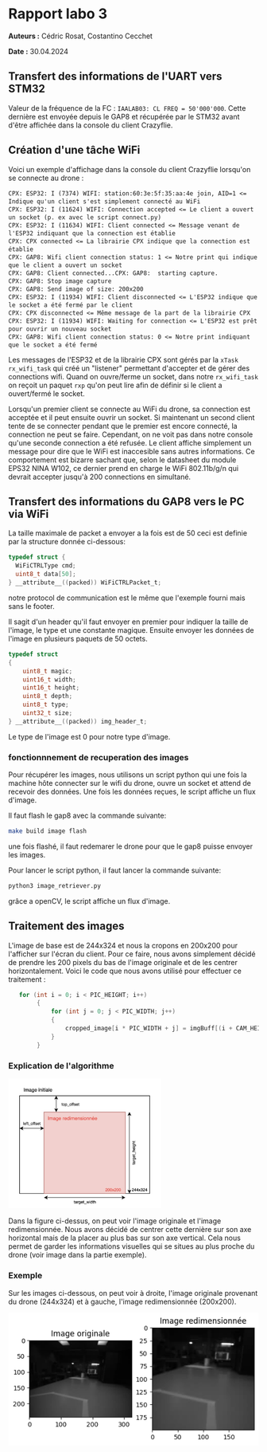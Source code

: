 # Rapport labo 3

**Auteurs :** Cédric Rosat, Costantino Cecchet

**Date :** 30.04.2024

## Transfert des informations de l'UART vers STM32

Valeur de la fréquence de la FC : `IAALAB03: CL FREQ = 50'000'000`. Cette dernière est envoyée depuis le GAP8 et récupérée par le STM32 avant d'être affichée dans la console du client Crazyflie.

## Création d'une tâche WiFi

Voici un exemple d'affichage dans la console du client Crazyflie lorsqu'on se connecte au drone :

```
CPX: ESP32: I (7374) WIFI: station:60:3e:5f:35:aa:4e join, AID=1 <= Indique qu'un client s'est simplement connecté au WiFi 
CPX: ESP32: I (11624) WIFI: Connection accepted <= Le client a ouvert un socket (p. ex avec le script connect.py)
CPX: ESP32: I (11634) WIFI: Client connected <= Message venant de l'ESP32 indiquant que la connection est établie
CPX: CPX connected <= La librairie CPX indique que la connection est établie
CPX: GAP8: Wifi client connection status: 1 <= Notre print qui indique que le client a ouvert un socket
CPX: GAP8: Client connected...CPX: GAP8:  starting capture.
CPX: GAP8: Stop image capture
CPX: GAP8: Send image of size: 200x200
CPX: ESP32: I (11934) WIFI: Client disconnected <= L'ESP32 indique que le socket a été fermé par le client
CPX: CPX disconnected <= Même message de la part de la librairie CPX
CPX: ESP32: I (11934) WIFI: Waiting for connection <= L'ESP32 est prêt pour ouvrir un nouveau socket
CPX: GAP8: Wifi client connection status: 0 <= Notre print indiquant que le socket a été fermé
```

Les messages de l'ESP32 et de la librairie CPX sont gérés par la `xTask` `rx_wifi_task` qui créé un "listener" permettant d'accepter et de gérer des connections wifi. Quand on ouvre/ferme un socket, dans notre `rx_wifi_task` on reçoit un paquet `rxp` qu'on peut lire afin de définir si le client a ouvert/fermé le socket.

Lorsqu'un premier client se connecte au WiFi du drone, sa connection est acceptée et il peut ensuite ouvrir un socket. Si maintenant un second client tente de se connecter pendant que le premier est encore connecté, la connection ne peut se faire. Cependant, on ne voit pas dans notre console qu'une seconde connection a été refusée. Le client affiche simplement un message pour dire que le WiFi est inaccesible sans autres informations. Ce comportement est bizarre sachant que, selon le datasheet du module EPS32 NINA W102, ce dernier prend en charge le WiFi 802.11b/g/n qui devrait accepter jusqu'à 200 connections en simultané.


## Transfert des informations du GAP8 vers le PC via WiFi

La taille maximale de packet a envoyer a la fois est de 50 ceci est definie par la structure donnée ci-dessous:

```c
typedef struct {
  WiFiCTRLType cmd;
  uint8_t data[50];
} __attribute__((packed)) WiFiCTRLPacket_t;
```

notre protocol de communication est le même que l'exemple fourni mais sans le footer.

Il sagit d'un header qu'il faut envoyer en premier pour indiquer la taille de l'image, le type et une constante magique.
Ensuite envoyer les données de l'image en plusieurs paquets de 50 octets.

```c
typedef struct
{
    uint8_t magic;
    uint16_t width;
    uint16_t height;
    uint8_t depth;
    uint8_t type;
    uint32_t size;
} __attribute__((packed)) img_header_t;
```
Le type de l'image est 0 pour notre type d'image.


### fonctionnnement de recuperation des images

Pour récupérer les images, nous utilisons un script python qui une fois la machine hôte connecter sur le wifi du drone, ouvre un socket et attend de recevoir des données. Une fois les données reçues, le script affiche un flux d'image.

Il faut flash le gap8 avec la commande suivante:
```bash
make build image flash
```
une fois flashé, il faut redemarer le drone pour que le gap8 puisse envoyer les images.

Pour lancer le script python, il faut lancer la commande suivante:
```bash
python3 image_retriever.py
```
grâce a openCV, le script affiche un flux d'image.

## Traitement des images

L'image de base est de 244x324 et nous la cropons en 200x200 pour l'afficher sur l'écran du client. Pour ce faire, nous avons simplement décidé de prendre les 200 pixels du bas de l'image originale et de les centrer horizontalement. Voici le code que nous avons utilisé pour effectuer ce traitement :
```c
   for (int i = 0; i < PIC_HEIGHT; i++)
        {
            for (int j = 0; j < PIC_WIDTH; j++)
            {
                cropped_image[i * PIC_WIDTH + j] = imgBuff[(i + CAM_HEIGHT-PIC_HEIGHT) * CAM_WIDTH + j + (CAM_WIDTH-PIC_WIDTH)/2];
            }
        }
```
### Explication de l'algorithme

<img src="crop-expl.jpg" style="zoom:30%;" />

Dans la figure ci-dessus, on peut voir l'image originale et l'image redimensionnée. Nous avons décidé de centrer cette dernière sur son axe horizontal mais de la placer au plus bas sur son axe vertical. Cela nous permet de garder les informations visuelles qui se situes au plus proche du drone (voir image dans la partie exemple).

### Exemple

Sur les images ci-dessous, on peut voir à droite, l'image originale provenant du drone (244x324) et à gauche, l'image redimensionnée (200x200).

![Figure 1](croped_image.png)





